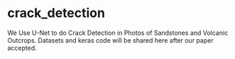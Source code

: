 # crack_detection

We Use U-Net to do Crack Detection in Photos of Sandstones and Volcanic Outcrops. 
Datasets and keras code will be shared here after our paper accepted.
